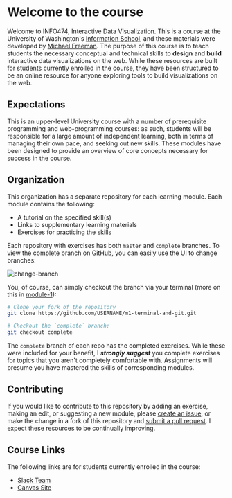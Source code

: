 # Welcome to the course

Welcome to INFO474, Interactive Data Visualization.  This is a course at the University of Washington's [Information School](https://ischool.uw.edu/), and these materials were developed by [Michael Freeman](http://mfviz.com/#/).  The purpose of this course is to teach students the necessary conceptual and technical skills to **design** and **build** interactive data visualizations on the web.  While these resources are built for students currently enrolled in the course, they have been structured to be an online resource for anyone exploring tools to build visualizations on the web.  


## Expectations
This is an upper-level University course with a number of prerequisite programming and web-programming courses: as such, students will be responsible for a large amount of independent learning, both in terms of managing their own pace, and seeking out new skills.  These modules have been designed to provide an overview of core concepts necessary for success in the course.


## Organization
This organization has a separate repository for each learning module.  Each module contains the following:

- A tutorial on the specified skill(s)
- Links to supplementary learning materials
- Exercises for practicing the skills

Each repository with exercises has both `master` and `complete` branches.  To view the complete branch on GitHub, you can easily use the UI to change branches:

![change-branch](imgs/m0-welcome/change-branch.png)

You, of course, can simply checkout the branch via your terminal (more on this in [module-1](https://github.com/INFO-474/m1-terminal-and-git)):

```bash
# Clone your fork of the repository
git clone https://github.com/USERNAME/m1-terminal-and-git.git

# Checkout the `complete` branch:
git checkout complete
```
The `complete` branch of each repo has the completed exercises.  While these were included for your benefit, I **_strongly suggest_** you complete exercises for topics that you aren't completely comfortable with.  Assignments will presume you have mastered the skills of corresponding modules.

## Contributing
If you would like to contribute to this repository by adding an exercise, making an edit, or suggesting a new module, please [create an issue](https://help.github.com/articles/creating-an-issue/), or make the change in a fork of this repository and [submit a pull request](https://help.github.com/articles/using-pull-requests/).  I expect these resources to be continually improving.

## Course Links
The following links are for students currently enrolled in the course:

- [Slack Team](https://info474-s17.slack.com/)
- [Canvas Site](https://canvas.uw.edu/courses/1139934)
